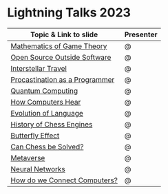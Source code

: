 # Lightning Talks 2023

| Topic & Link to slide | Presenter |
|----------|----------|
| [Mathematics of Game Theory](https://www.canva.com/design/DAFrZDYaUzo/dLt3yqdu4L0CjYiI3TjDXA/view?utm_content=DAFrZDYaUzo&utm_campaign=designshare&utm_medium=link&utm_source=publishsharelink) | @|
| [Open Source Outside Software]() | @|
| [Interstellar Travel]() | @|
| [Procastination as a Programmer](https://docs.google.com/presentation/d/1l0tyxa-3HlbIjOIEfpccZQnmDzTkKYj5mzAmjvXz190/edit?usp=drivesdk) | @|
| [Quantum Computing](https://github.com/Sadat3332/Koss-Presentation) | @|
| [How Computers Hear](https://docs.google.com/presentation/d/1l0tyxa-3HlbIjOIEfpccZQnmDzTkKYj5mzAmjvXz190/edit?usp=drivesdk) | @|
| [Evolution of Language]() | @|
| [History of Chess Engines]() | @|
| [Butterfly Effect](https://www.canva.com/design/DAFrgPYe70w/hqx76LSlGNFf61b2_oTxfw/edit?utm_content=DAFrgPYe70w&utm_campaign=designshare&utm_medium=link2&utm_source=sharebutton) | @|
| [Can Chess be Solved?](https://docs.google.com/presentation/d/1ABxeQQl3xVK9QkA7eZsF4IedElipS_2F/edit?usp=sharing&ouid=104000953895313374572&rtpof=true&sd=true) | @|
| [Metaverse](https://www.canva.com/design/DAFrorYroiw/FDpY-N_YT6tNwt9kFjXvNw/edit) | @|
| [Neural Networks](https://docs.google.com/presentation/d/1FL_xoJpCuxxghMffpjSTHmPiPJjicffW/edit#slide=id.p1) | @|
| [How do we Connect Computers?]() | @|
